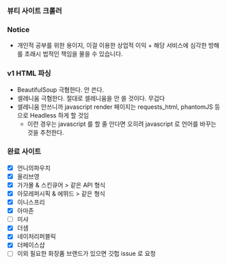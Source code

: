 ### 뷰티 사이트 크롤러

### Notice
- 개인적 공부를 위한 용이지, 이걸 이용한 상업적 이익 + 해당 서비스에 심각한 방해를 초래시 법적인 책임을 물을 수 있습니다.

### v1 HTML 파싱
- BeautifulSoup 극혐한다. 안 쓴다.
- 셀레니움 극혐한다. 절대로 셀레니움을 안 쓸 것이다. 무겁다
- 셀레니움 안쓰니까 javascript render 페이지는 requests_html, phantomJS 등으로 Headless 하게 할 것임 
    - 이런 경우는 javascript 를 할 줄 안다면 오히려 javascript 로 언어를 바꾸는 것을 추천한다.

### 완료 사이트
- [x] 언니의파우치
- [x] 올리브영
- [x] 가가몰 & 스킨큐어 > 같은 API 형식
- [x] 아모레퍼시픽 & 에뛰드 > 같은 형식
- [x] 이니스프리
- [x] 아마존
- [ ] 미샤
- [x] 더샘
- [x] 네이처리퍼블릭
- [x] 더페이스샵
- [ ] 이외 필요한 화장품 브랜드가 있으면 깃헙 issue 로 요청